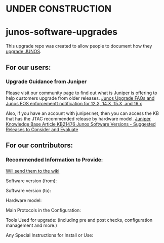 # UNDER CONSTRUCTION
# junos-software-upgrades
This upgrade repo was created to allow people to document how they [upgrade JUNOS](https://www.youtube.com/watch?v=bznodPnJdJk).

## For our users:

### Upgrade Guidance from Juniper

Please visit our community page to find out what is Juniper is offering to help customers upgrade from older releases. [Junos Upgrade FAQs and Junos EOS enforcementt notification for 12.X, 14.X, 15.X, and 16.x](https://community.juniper.net/discussion/junos-upgrade-faqs-and-junos-eos-enforcement-notification-for-12x-14x-15x-and-16x#bmad518b92-983a-4634-9bdf-9adc25fe9c7c)

Also, if you have an account with juniper.net, then you can access the KB that has the JTAC recommended release by hardware model. [Juniper Knowledge Base Article KB21476 Junos Software Versions - Suggested Releases to Consider and Evaluate](https://supportportal.juniper.net/s/article/Junos-Software-Versions-Suggested-Releases-to-Consider-and-Evaluate?language=en_US)

## For our contributors:

### Recommended Information to Provide:

[Will send them to the wiki](https://github.com/JNPRAutomate/junos-software-upgrades/wiki/Junos-Software-Upgrade-Wiki)

Software version (from):

Software version (to):

Hardware model:

Main Protocols in the Configuration:

Tools Used for upgrade: (including pre and post checks, configuration management and more.) 

Any Special Instructions for Install or Use:
